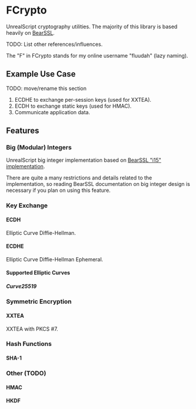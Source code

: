 # FCrypto

UnrealScript cryptography utilities. The majority of this library
is based heavily on [BearSSL](https://www.bearssl.org/).

TODO: List other references/influences.

The "F" in FCrypto stands for my online username "fluudah" (lazy naming).

## Example Use Case

TODO: move/rename this section

1. ECDHE to exchange per-session keys (used for XXTEA).
2. ECDH to exchange static keys (used for HMAC).
3. Communicate application data.

## Features

### Big (Modular) Integers

UnrealScript big integer implementation based on
[BearSSL "i15" implementation](https://bearssl.org/bigint.html).

There are quite a many restrictions and details related to the
implementation, so reading BearSSL documentation on big integer
design is necessary if you plan on using this feature.

### Key Exchange

#### ECDH

Elliptic Curve Diffie-Hellman.

#### ECDHE

Elliptic Curve Diffie-Hellman Ephemeral.

#### Supported Elliptic Curves

##### Curve25519

### Symmetric Encryption

#### XXTEA

XXTEA with PKCS #7.

### Hash Functions

#### SHA-1

### Other (TODO)

#### HMAC

#### HKDF
